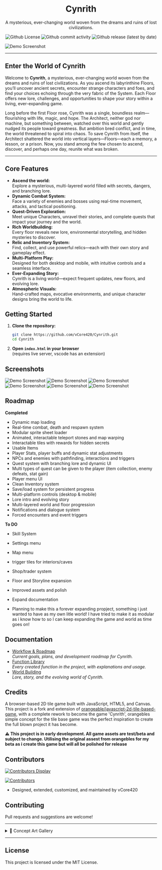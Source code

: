 <div align="center">
  <h1 align="center">Cynrith</h1>
  <p align="center">A mysterious, ever-changing world woven from the dreams and ruins of lost civilizations.</p>
  <p align="center">
    <img alt="Github License" src="https://img.shields.io/badge/LICENSE-MIT-blue?style=for-the-badge">
    <img alt="Github commit activity" src="https://img.shields.io/github/commit-activity/m/vCore420/Cynrith?style=for-the-badge">
    <img alt="Github release (latest by date)" src="https://img.shields.io/github/v/release/vCore420/Cynrith?style=for-the-badge">
  </p>
</div>

![Demo Screenshot](docs/assets/demo1.png)

---

## Enter the World of Cynrith

Welcome to **Cynrith**, a mysterious, ever-changing world woven from the dreams and ruins of lost civilizations. As you ascend its labyrinthine Floors, you’ll uncover ancient secrets, encounter strange characters and foes, and find your choices echoing through the very fabric of the System. Each Floor offers new lore, challenges, and opportunities to shape your story within a living, ever-expanding game.

Long before the first Floor rose, Cynrith was a single, boundless realm—flourishing with life, magic, and hope. The Architect, neither god nor machine, but something between, watched over this world and gently nudged its people toward greatness. But ambition bred conflict, and in time, the world threatened to spiral into chaos. To save Cynrith from itself, the Architect shattered the world into vertical layers—Floors—each a memory, a lesson, or a prison. Now, you stand among the few chosen to ascend, discover, and perhaps one day, reunite what was broken.

---

## Core Features

- **Ascend the world:**  
  Explore a mysterious, multi-layered world filled with secrets, dangers, and branching lore.
- **Dynamic Combat System:**  
  Face a variety of enemies and bosses using real-time movement, attacks, and tactical positioning.
- **Quest-Driven Exploration:**  
  Meet unique Characters, unravel their stories, and complete quests that impact your journey and the world.
- **Rich Worldbuilding:**  
  Every floor reveals new lore, environmental storytelling, and hidden mysteries to discover.
- **Relic and Inventory System:**  
  Find, collect, and use powerful relics—each with their own story and gameplay effect.
- **Multi-Platform Play:**  
  Designed for both desktop and mobile, with intuitive controls and a seamless interface.
- **Ever-Expanding Story:**  
  Cynrith is a living world—expect frequent updates, new floors, and evolving lore.
- **Atmospheric Visuals:**  
  Hand-crafted maps, evocative environments, and unique character designs bring the world to life.

## Getting Started

1. **Clone the repository:**
   ```bash
   git clone https://github.com/vCore420/Cynrith.git
   cd Cynrith
   ```
2. **Open `index.html` in your browser**  
   (requires live server, vscode has an extension)

## Screenshots

![Demo Screenshot](docs/assets/demo2.png)
![Demo Screenshot](docs/assets/demo3.png)
![Demo Screenshot](docs/assets/demo4.png)
![Demo Screenshot](docs/assets/demo5.png)
![Demo Screenshot](docs/assets/demo6.png)
![Demo Screenshot](docs/assets/demo7.png)

## Roadmap

**Completed**

- Dynamic map loading 
- Real-time combat, death and respawn system
- Modular sprite sheet loader
- Animated, interactable teleport stones and map warping
- Interactable tiles with rewards for hidden secrets 
- Usable Items 
- Player Stats, player buffs and dynamic stat adjustments
- NPCs and enemies with pathfinding, interactions and triggers
- Quest system with branching lore and dynamic UI
- Multi types of quest can be given to the player (item collection, enemy defeats, stat gain)
- Player menu UI
- Clean Inventory system
- Save/load system for persistent progress
- Multi-platform controls (desktop & mobile)
- Lore intro and evolving story
- Multi-layered world and floor progression
- Notifications and dialogue system
- Forced encounters and event triggers

**To DO**

- Skill System
- Settings menu
- Map menu
- trigger tiles for interiors/caves
- Shop/trader system
- Floor and Storyline expansion 
- Improved assets and polish
- Expand documentation

- Planning to make this a forever expanding propject, something i just wanted to have as my own litle world! I have tried to make it as modular as i know how to so I can keep expanding the game and world as time goes on!

## Documentation

- [Workflow & Roadmap](docs/workflow.md)  
  _Current goals, plans, and development roadmap for Cynrith._
- [Function Library](docs/function_libary.md)  
  _Every created function in the project, with explanations and usage._
- [World Building](docs/world_Building.md)  
  _Lore, story, and the evolving world of Cynrith._

## Credits

A browser-based 2D tile game built with JavaScript, HTML5, and Canvas.  
This project is a fork and extension of [orangeable/javascript-2d-tile-based-game](https://github.com/orangeable/javascript-2d-tile-based-game), with a complete rework to become the game 'Cynrith', orangebles simple concept for the tile base game was the perfect inspiration to create the full blown project it has become.

**⚠️ This project is in early development. All game assets are test/beta and subject to change. Utilising the original assest from orangebles for my beta as i create this game but will all be polished for release**

## Contributors 

[![Contributors Display](https://contrib.rocks/image?repo=vCore420/Cynrith)](https://github.com/vCore420/Cynrith/graphs/contributors)

[![Contributors](https://img.shields.io/github/contributors/vCore420/Cynrith?style=for-the-badge)](https://github.com/vCore420/Cynrith/graphs/contributors)

- Designed, extended, customized, and maintained by vCore420

## Contributing

Pull requests and suggestions are welcome!

---

<details>
<summary>🎨 Concept Art Gallery</summary>

<p align="center">
  <img src="docs/concept_art/Floor_1a.jpg" alt="Floor_1a" width="200"/>
  <img src="docs/concept_art/Floor_2b.jpg" alt="Floor_2b" width="200"/>
  <img src="docs/concept_art/Floor_3b.jpg" alt="Floor_3b" width="200"/>
  <img src="docs/concept_art/The_Architect_on_Floor_3 .jpg" alt="The_Architect_on_Floor_3" width="200"/>
  <img src="docs/concept_art/Tile_concept_Floor_1c.png" alt="Tile_concept_Floor_1c" width="200"/>
  <img src="docs/concept_art/Tile_concept_Floor_1d.png" alt="Tile_concept_Floor_1d" width="200"/>
  <img src="docs/concept_art/Tile_concept_Floor_1e.png" alt="Tile_concept_Floor_1e" width="200"/>
  <img src="docs/concept_art/Tile_concept_Floor_1f.png" alt="Tile_concept_Floor_1f" width="200"/>
  <img src="docs/concept_art/Tile_concept_Teleport_Stone_c.jpg" alt="Tile_concept_Teleport_stone_c" width="200"/>
  <img src="docs/concept_art/Floor_1_Eldrin_npc_b.png" alt="Floor_1_Eldrin_npc_b" width="200"/>
</p>

</details>

---

## License

This project is licensed under the MIT License.

